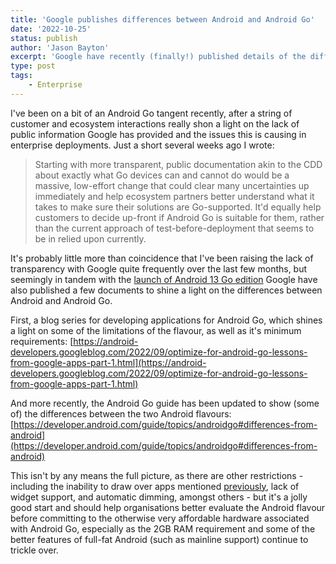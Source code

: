 ```yaml
---
title: 'Google publishes differences between Android and Android Go'
date: '2022-10-25'
status: publish
author: 'Jason Bayton'
excerpt: 'Google have recently (finally!) published details of the differences between Android and Android Go. This transparency will further help organisations determine if Go is suitable for their needs.'
type: post
tags:
    - Enterprise
---
```

I've been on a bit of an Android Go tangent recently, after a string of customer and ecosystem interactions really shon a light on the lack of public information Google has provided and the issues this is causing in enterprise deployments. Just a short several weeks ago I wrote: 

> Starting with more transparent, public documentation akin to the CDD about exactly what Go devices can and cannot do would be a massive, low-effort change that could clear many uncertainties up immediately and help ecosystem partners better understand what it takes to make sure their solutions are Go-supported. It'd equally help customers to decide up-front if Android Go is suitable for them, rather than the current approach of test-before-deployment that seems to be in relied upon currently.

It's probably little more than coincidence that I've been raising the lack of transparency with Google quite frequently over the last few months, but seemingly in tandem with the [launch of Android 13 Go edition](https://blog.google/products/android/android-13-go-edition/) Google have also published a few documents to shine a light on the differences between Android and Android Go. 

First, a blog series for developing applications for Android Go, which shines a light on some of the limitations of the flavour, as well as it's minimum requirements: 
[https://android-developers.googleblog.com/2022/09/optimize-for-android-go-lessons-from-google-apps-part-1.html](https://android-developers.googleblog.com/2022/09/optimize-for-android-go-lessons-from-google-apps-part-1.html)

And more recently, the Android Go guide has been updated to show (some of) the differences between the two Android flavours: 
[https://developer.android.com/guide/topics/androidgo#differences-from-android](https://developer.android.com/guide/topics/androidgo#differences-from-android)

This isn't by any means the full picture, as there are other restrictions - including the inability to draw over apps mentioned [previously](/2020/08/androind-go-emm/), lack of widget support, and automatic dimming, amongst others  - but it's a jolly good start and should help organisations better evaluate the Android flavour before committing to the otherwise very affordable hardware associated with Android Go, especially as the 2GB RAM requirement and some of the better features of full-fat Android (such as mainline support) continue to trickle over.